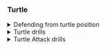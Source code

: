 ### Turtle 

<details>
<summary>Defending from turtle position</summary>

You are in turtle \
1) \
Opponent is to your left. You are in turtle. They attempt a clock choke. \
Defend your neck with your right hand. Left hand (near side to opponent) goes between your legs. \
You face to the right and roll over your left shoulder. Swing right leg very hard and wide, \
doing a big circle and use left leg to pivot and face your opponent. \
2) \
Opponent grabs your right lapel. Bring right arm back and clamp their arm above their elbow. \
Bring knees together. Stretch out left leg and roll to your right into reverse kesa gatame. \
Make sure left arm goes on other side of opponents body. \


</details>

<details>
<summary>Turtle drills</summary>
\
1) \
Opponent passes your guard to the right. \
You go into turtle to your left. As you turn, keep your head on the ground. Keep head on the floor and cup your knees \
\
2) \
Opponent starts in horse stance behind you. You are cupping your knees. \
Opponent goes to your right and attempts cloke choke. You defend your neck with your far side arm - left arm. \
\
3) \
Escape from turtle when opponent has their weight forward towards your head. \
Opponent is to your left trying to clock choke. \
You are defending your neck using your right hand and left hand is cupping your knee. \
Bring your left knee up and out left foot on the floor behind opponent.  \
Then do a hip switch with your right leg so you are facing opponent again. \
\
4) \
If opponent grabs around you, trap their arm and roll. \
Trap their arm above their elbow so they cannot easily pull out. \
Remember to bring knees together before rolling. \
After rolling, control outside of their far leg, not near leg or can get crucifix. \
do a hip escape away from opponent and keep having away. Can then bring their far leg towards you and mount opponent. \

</details>


<details>
<summary>Turtle Attack drills</summary>
\
1) \
Drill 1 for taking back when opponent is in turtle: \
Opponent is in turtle and has grabbed around your right leg. \
Keep opponents head in front of you. \
Your right hand goes between their arm and legs and makes a frame. \
Your left hand presses against their neck. Sprawl your legs backwards to break your opponents grip around your leg. \
Step around to your right, left foot first, then right. \
Take opponents back and control opponents right hip with your right elbow \
\
2) \ 
Drill 2 \ 
Opponent is in turtle in front of you. You control opponents back using a wing Chun horse stance. \
Bring right knee to left side of opponents body. Left knee outstretched. Right elbow controls opponents right hip. \
Then switch back to the middle and then do the same to the right. \
\
\
Clock choke/Back take combo \
\
3) \
Clock choke when opponent is in turtle in front of you. \
If opponent is defending their waist so you can't bring your hooks in but has left their neck exposed. \
Move to the left of their body. \
Right knee is close to their body. \
Left leg is outstretched out. \
Right elbow is controlling their far right hip. \
Bring your left hand deep around opponents neck. \ 
Once have the deep grip, switch your right hand so your right armpit is over opponents neck. \
Armpit directly over opponents neck is a key detail. Then start walking around like a clock. \
\
4) \
If opponent is defending their neck, get double lapel underarm. \
Pull them to the side and get a hook in. For example, pull them left and put right hook in. \
To put hook in, go with heel first. Drag them to the right. \
Don't release right lapel grip or opponent can escape. Instead release left grip and go over opponents neck into seatbelt. \
Then use right foot to push off the floor and take them to the other good side where you can choke them. \


</details>
